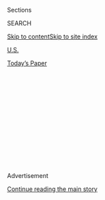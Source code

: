 <div id="app">

<div>

<div>

<div>

<div class="NYTAppHideMasthead css-1q2w90k e1suatyy0">

<div class="section css-ui9rw0 e1suatyy2">

<div class="css-eph4ug er09x8g0">

<div class="css-6n7j50">

</div>

<span class="css-1dv1kvn">Sections</span>

<div class="css-10488qs">

<span class="css-1dv1kvn">SEARCH</span>

</div>

[Skip to content](#site-content)[Skip to site
index](#site-index)

</div>

<div id="masthead-section-label" class="css-1wr3we4 eaxe0e00">

[U.S.](https://www.nytimes3xbfgragh.onion/section/us)

</div>

<div class="css-10698na e1huz5gh0">

</div>

</div>

<div id="masthead-bar-one" class="section hasLinks css-15hmgas e1csuq9d3">

<div class="css-uqyvli e1csuq9d0">

</div>

<div class="css-1uqjmks e1csuq9d1">

</div>

<div class="css-9e9ivx">

[](https://myaccount.nytimes3xbfgragh.onion/auth/login?response_type=cookie&client_id=vi)

</div>

<div class="css-1bvtpon e1csuq9d2">

[Today’s
Paper](https://www.nytimes3xbfgragh.onion/section/todayspaper)

</div>

</div>

</div>

</div>

<div data-aria-hidden="false">

<div id="site-content" data-role="main">

<div>

<div class="css-1aor85t" style="opacity:0.000000001;z-index:-1;visibility:hidden">

<div class="css-1hqnpie">

<div class="css-epjblv">

<span class="css-17xtcya">[U.S.](/section/us)</span><span class="css-x15j1o">|</span><span class="css-fwqvlz">‘Gender
Reveal’ Celebration in Texas Led to a Plane
Crash</span>

</div>

<div class="css-k008qs">

<div class="css-1iwv8en">

<span class="css-18z7m18"></span>

<div>

</div>

</div>

<span class="css-1n6z4y">https://nyti.ms/2NupHbQ</span>

<div class="css-1705lsu">

<div class="css-4xjgmj">

<div class="css-4skfbu" data-role="toolbar" data-aria-label="Social Media Share buttons, Save button, and Comments Panel with current comment count" data-testid="share-tools">

  - 
  - 
  - 
  - 
    
    <div class="css-6n7j50">
    
    </div>

  - 

</div>

</div>

</div>

</div>

</div>

</div>

<div class="css-13pd83m">

</div>

<div id="top-wrapper" class="css-1sy8kpn">

<div id="top-slug" class="css-l9onyx">

Advertisement

</div>

[Continue reading the main
story](#after-top)

<div class="ad top-wrapper" style="text-align:center;height:100%;display:block;min-height:250px">

<div id="top" class="place-ad" data-position="top" data-size-key="top">

</div>

</div>

<div id="after-top">

</div>

</div>

<div>

<div id="sponsor-wrapper" class="css-1hyfx7x">

<div id="sponsor-slug" class="css-19vbshk">

Supported by

</div>

[Continue reading the main
story](#after-sponsor)

<div id="sponsor" class="ad sponsor-wrapper" style="text-align:center;height:100%;display:block">

</div>

<div id="after-sponsor">

</div>

</div>

<div class="css-186x18t">

</div>

<div class="css-ls6wgr ehdk2mb0">

# ‘Gender Reveal’ Celebration in Texas Led to a Plane Crash

</div>

The aircraft stalled after dumping hundreds of gallons of pink water,
according to safety officials. It appears to be the latest in a growing
list of similar announcements gone wrong.

<div class="css-79elbk" data-testid="photoviewer-wrapper">

<div class="css-z3e15g" data-testid="photoviewer-wrapper-hidden">

</div>

<div class="css-1a48zt4 ehw59r15" data-testid="photoviewer-children">

![<span class="css-16f3y1r e13ogyst0" data-aria-hidden="true">The pilot
of a single-seat aircraft said the engine stalled after he dumped 350
gallons of pink water near Turkey, Texas, in
September.</span><span class="css-cnj6d5 e1z0qqy90" itemprop="copyrightHolder"><span class="css-1ly73wi e1tej78p0">Credit...</span><span><span>Federal
Aviation
Administration</span></span></span>](https://static01.graylady3jvrrxbe.onion/images/2019/11/08/multimedia/08xp-genderreveal/08xp-genderreveal-articleLarge.jpg?quality=75&auto=webp&disable=upscale)

</div>

</div>

<div class="css-18e8msd">

<div class="css-vp77d3 epjyd6m0">

<div class="css-1baulvz">

By [<span class="css-1baulvz last-byline" itemprop="name">Emily S.
Rueb</span>](https://www.nytimes3xbfgragh.onion/by/emily-s-rueb)

</div>

</div>

  - Nov. 8,
    2019

  - 
    
    <div class="css-4xjgmj">
    
    <div class="css-d8bdto" data-role="toolbar" data-aria-label="Social Media Share buttons, Save button, and Comments Panel with current comment count" data-testid="share-tools">
    
      - 
      - 
      - 
      - 
        
        <div class="css-6n7j50">
        
        </div>
    
      - 
    
    </div>
    
    </div>

</div>

</div>

<div class="section meteredContent css-1r7ky0e" name="articleBody" itemprop="articleBody">

<div class="css-1fanzo5 StoryBodyCompanionColumn">

<div class="css-53u6y8">

In recent years, expectant parents have gone to extreme lengths to
create splashy, Instagrammable moments to announce the sex of their
child. Some of the celebrations, however, have ended in calamity: a
45,000-acre forest fire, a flaming car, a deadly explosion.

And now, a plane crash could be added to that list, according to a
preliminary report from the National Transportation Safety Board filed
this week.

A crop-dusting plane that dumped hundreds of gallons of pink water over
a field in Turkey, Texas, about 300 miles northwest of Dallas, crashed
to the ground in early September, [according to safety board
documents](https://dms.ntsb.gov/pubdms/search/TOCPrint.cfm?docketID=62993&sort=0&order=1&searchTitle=&dorp=0).
No major injuries were reported.

The pilot, Raj Horan, had been “conducting a gender reveal flight for a
friend” when, after releasing about 350 gallons of water, the
single-seat plane “got too slow” and stalled, records show.

</div>

</div>

<div class="css-1fanzo5 StoryBodyCompanionColumn">

<div class="css-53u6y8">

A passenger, identified as Jennifer Harrell, sustained minor injuries,
according to the incident report. The aircraft, which struck the ground
and flipped on its back, sustained substantial damage.

Attempts to reach Ms. Harrell and Mr. Horan on Friday afternoon were not
successful.

The pilot told investigators there were “no preimpact mechanical
failures or malfunctions with the airplane.”

Cultural researchers have traced the origins of the so-called gender
reveal [party to the
late 2000s](https://www.nytimes3xbfgragh.onion/aponline/2019/11/01/us/ap-us-gender-reveal-explosions.html).
But those early attempts feel almost quaint by today’s standards.

Despite the possibility of attracting [backlash for reinforcing gender
stereotypes](https://www.nytimes3xbfgragh.onion/2018/09/25/magazine/should-i-go-to-a-gender-reveal-party.html)
and [schadenfreude should things go
wrong](https://youtu.be/1LqOjDIJNZE), some couples have felt that
confetti or cake sprinkles are not flashy enough to deliver their
messages.

Last month, an Iowa couple trying to create a device that could shoot
colored powder into the air inadvertently built a pipe bomb that [killed
one of their
guests](https://www.nytimes3xbfgragh.onion/2019/10/28/us/gender-reveal-party-death.html).
A day later, authorities in the state investigated another explosion of
a store-bought “gender reveal kit,” [according to The Associated
Press](https://www.nytimes3xbfgragh.onion/aponline/2019/11/01/us/ap-us-gender-reveal-explosions.html).

</div>

</div>

<div class="css-1fanzo5 StoryBodyCompanionColumn">

<div class="css-53u6y8">

On Australia’s Gold Coast, [a black car was
rigged](https://www.cnn.com/videos/world/2019/07/09/australia-gold-coast-brisbane-gender-reveal-burnout-accident-lon-orig.cnn)
to spew thick clouds of blue smoke. But after drifting slowly and
spinning its wheels on the road, the car burst into flames. (The driver
managed to escape.)

And in 2018, a man shot a rifle at a target containing a highly
explosive chemical mixed with colorful powder packets that were intended
to create a pink or blue cloud. The resulting explosion, however,
sparked a massive fire that took firefighters a week to extinguish and
[burned more than 45,000
acres](https://www.nytimes3xbfgragh.onion/2018/10/01/us/gender-reveal-arizona-fire.html)
in Arizona.

The man who shot the rifle, a Customs and Border Protection agent,
[pleaded
guilty](https://www.justice.gov/usao-az/pr/duty-border-patrol-agent-pleads-guilty-starting-2017-sawmill-fire-and-ordered-pay-more-8)
to a [misdemeanor violation of United States Forest Service
regulations](https://www.nytimes3xbfgragh.onion/2018/10/01/us/gender-reveal-arizona-fire.html?module=inline)
and agreed to pay $220,000 in restitution.

</div>

</div>

<div>

</div>

</div>

<div>

</div>

<div>

</div>

<div>

</div>

<div>

<div id="bottom-wrapper" class="css-1ede5it">

<div id="bottom-slug" class="css-l9onyx">

Advertisement

</div>

[Continue reading the main
story](#after-bottom)

<div id="bottom" class="ad bottom-wrapper" style="text-align:center;height:100%;display:block;min-height:90px">

</div>

<div id="after-bottom">

</div>

</div>

</div>

</div>

</div>

## Site Index

<div>

</div>

## Site Information Navigation

  - [© <span>2020</span> <span>The New York Times
    Company</span>](https://help.nytimes3xbfgragh.onion/hc/en-us/articles/115014792127-Copyright-notice)

<!-- end list -->

  - [NYTCo](https://www.nytco.com/)
  - [Contact
    Us](https://help.nytimes3xbfgragh.onion/hc/en-us/articles/115015385887-Contact-Us)
  - [Work with us](https://www.nytco.com/careers/)
  - [Advertise](https://nytmediakit.com/)
  - [T Brand Studio](http://www.tbrandstudio.com/)
  - [Your Ad
    Choices](https://www.nytimes3xbfgragh.onion/privacy/cookie-policy#how-do-i-manage-trackers)
  - [Privacy](https://www.nytimes3xbfgragh.onion/privacy)
  - [Terms of
    Service](https://help.nytimes3xbfgragh.onion/hc/en-us/articles/115014893428-Terms-of-service)
  - [Terms of
    Sale](https://help.nytimes3xbfgragh.onion/hc/en-us/articles/115014893968-Terms-of-sale)
  - [Site
    Map](https://spiderbites.nytimes3xbfgragh.onion)
  - [Help](https://help.nytimes3xbfgragh.onion/hc/en-us)
  - [Subscriptions](https://www.nytimes3xbfgragh.onion/subscription?campaignId=37WXW)

</div>

</div>

</div>

</div>
